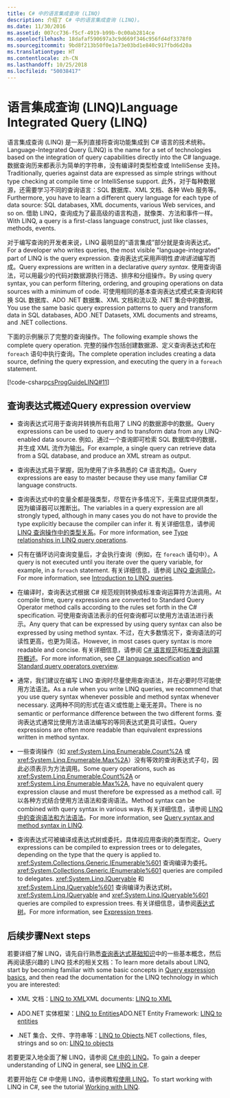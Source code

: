 ```yaml
---
title: C# 中的语言集成查询 (LINQ)
description: 介绍了 C# 中的语言集成查询 (LINQ)。
ms.date: 11/30/2016
ms.assetid: 007cc736-f5cf-4919-b99b-0c00ab2814ce
ms.openlocfilehash: 18dafaf590697a3c9d669f346c956fd4df3378f0
ms.sourcegitcommit: 9bd8f213b50f0e1a73e03bd1e840c917fbd6d20a
ms.translationtype: HT
ms.contentlocale: zh-CN
ms.lasthandoff: 10/25/2018
ms.locfileid: "50038417"
---
```

# <a name="language-integrated-query-linq"></a><span data-ttu-id="4af64-103">语言集成查询 (LINQ)</span><span class="sxs-lookup"><span data-stu-id="4af64-103">Language Integrated Query (LINQ)</span></span>

<span data-ttu-id="4af64-104">语言集成查询 (LINQ) 是一系列直接将查询功能集成到 C# 语言的技术统称。</span><span class="sxs-lookup"><span data-stu-id="4af64-104">Language-Integrated Query (LINQ) is the name for a set of technologies based on the integration of query capabilities directly into the C# language.</span></span> <span data-ttu-id="4af64-105">数据查询历来都表示为简单的字符串，没有编译时类型检查或 IntelliSense 支持。</span><span class="sxs-lookup"><span data-stu-id="4af64-105">Traditionally, queries against data are expressed as simple strings without type checking at compile time or IntelliSense support.</span></span> <span data-ttu-id="4af64-106">此外，对于每种数据源，还需要学习不同的查询语言：SQL 数据库、XML 文档、各种 Web 服务等。</span><span class="sxs-lookup"><span data-stu-id="4af64-106">Furthermore, you have to learn a different query language for each type of data source: SQL databases, XML documents, various Web services, and so on.</span></span> <span data-ttu-id="4af64-107">借助 LINQ，查询成为了最高级的语言构造，就像类、方法和事件一样。</span><span class="sxs-lookup"><span data-stu-id="4af64-107">With LINQ, a query is a first-class language construct, just like classes, methods, events.</span></span>

<span data-ttu-id="4af64-108">对于编写查询的开发者来说，LINQ 最明显的“语言集成”部分就是查询表达式。</span><span class="sxs-lookup"><span data-stu-id="4af64-108">For a developer who writes queries, the most visible "language-integrated" part of LINQ is the query expression.</span></span> <span data-ttu-id="4af64-109">查询表达式采用声明性*查询语法*编写而成。</span><span class="sxs-lookup"><span data-stu-id="4af64-109">Query expressions are written in a declarative *query syntax*.</span></span> <span data-ttu-id="4af64-110">使用查询语法，可以用最少的代码对数据源执行筛选、排序和分组操作。</span><span class="sxs-lookup"><span data-stu-id="4af64-110">By using query syntax, you can perform filtering, ordering, and grouping operations on data sources with a minimum of code.</span></span> <span data-ttu-id="4af64-111">可使用相同的基本查询表达式模式来查询和转换 SQL 数据库、ADO .NET 数据集、XML 文档和流以及 .NET 集合中的数据。</span><span class="sxs-lookup"><span data-stu-id="4af64-111">You use the same basic query expression patterns to query and transform data in SQL databases, ADO .NET Datasets, XML documents and streams, and .NET collections.</span></span>

<span data-ttu-id="4af64-112">下面的示例展示了完整的查询操作。</span><span class="sxs-lookup"><span data-stu-id="4af64-112">The following example shows the complete query operation.</span></span> <span data-ttu-id="4af64-113">完整的操作包括创建数据源、定义查询表达式和在 `foreach` 语句中执行查询。</span><span class="sxs-lookup"><span data-stu-id="4af64-113">The complete operation includes creating a data source, defining the query expression, and executing the query in a `foreach` statement.</span></span>

[!code-csharp[csProgGuideLINQ#11](~/samples/snippets/csharp/concepts/linq/index_1.cs)]

## <a name="query-expression-overview"></a><span data-ttu-id="4af64-114">查询表达式概述</span><span class="sxs-lookup"><span data-stu-id="4af64-114">Query expression overview</span></span>

- <span data-ttu-id="4af64-115">查询表达式可用于查询并转换所有启用了 LINQ 的数据源中的数据。</span><span class="sxs-lookup"><span data-stu-id="4af64-115">Query expressions can be used to query and to transform data from any LINQ-enabled data source.</span></span> <span data-ttu-id="4af64-116">例如，通过一个查询即可检索 SQL 数据库中的数据，并生成 XML 流作为输出。</span><span class="sxs-lookup"><span data-stu-id="4af64-116">For example, a single query can retrieve data from a SQL database, and produce an XML stream as output.</span></span>

- <span data-ttu-id="4af64-117">查询表达式易于掌握，因为使用了许多熟悉的 C# 语言构造。</span><span class="sxs-lookup"><span data-stu-id="4af64-117">Query expressions are easy to master because they use many familiar C# language constructs.</span></span>

- <span data-ttu-id="4af64-118">查询表达式中的变量全都是强类型，尽管在许多情况下，无需显式提供类型，因为编译器可以推断出。</span><span class="sxs-lookup"><span data-stu-id="4af64-118">The variables in a query expression are all strongly typed, although in many cases you do not have to provide the type explicitly because the compiler can infer it.</span></span> <span data-ttu-id="4af64-119">有关详细信息，请参阅 [LINQ 查询操作中的类型关系](../programming-guide/concepts/linq/type-relationships-in-linq-query-operations.md)。</span><span class="sxs-lookup"><span data-stu-id="4af64-119">For more information, see [Type relationships in LINQ query operations](../programming-guide/concepts/linq/type-relationships-in-linq-query-operations.md).</span></span>

- <span data-ttu-id="4af64-120">只有在循环访问查询变量后，才会执行查询（例如，在 `foreach` 语句中）。</span><span class="sxs-lookup"><span data-stu-id="4af64-120">A query is not executed until you iterate over the query variable, for example, in a `foreach` statement.</span></span> <span data-ttu-id="4af64-121">有关详细信息，请参阅 [LINQ 查询简介](../programming-guide/concepts/linq/introduction-to-linq-queries.md)。</span><span class="sxs-lookup"><span data-stu-id="4af64-121">For more information, see [Introduction to LINQ queries](../programming-guide/concepts/linq/introduction-to-linq-queries.md).</span></span>

- <span data-ttu-id="4af64-122">在编译时，查询表达式根据 C# 规范规则转换成标准查询运算符方法调用。</span><span class="sxs-lookup"><span data-stu-id="4af64-122">At compile time, query expressions are converted to Standard Query Operator method calls according to the rules set forth in the C# specification.</span></span> <span data-ttu-id="4af64-123">可使用查询语法表示的任何查询都可以使用方法语法进行表示。</span><span class="sxs-lookup"><span data-stu-id="4af64-123">Any query that can be expressed by using query syntax can also be expressed by using method syntax.</span></span> <span data-ttu-id="4af64-124">不过，在大多数情况下，查询语法的可读性更高，也更为简洁。</span><span class="sxs-lookup"><span data-stu-id="4af64-124">However, in most cases query syntax is more readable and concise.</span></span> <span data-ttu-id="4af64-125">有关详细信息，请参阅 [C# 语言规范](~/_csharplang/spec/expressions.md#query-expressions)和[标准查询运算符概述](../programming-guide/concepts/linq/standard-query-operators-overview.md)。</span><span class="sxs-lookup"><span data-stu-id="4af64-125">For more information, see [C# language specification](~/_csharplang/spec/expressions.md#query-expressions) and [Standard query operators overview](../programming-guide/concepts/linq/standard-query-operators-overview.md).</span></span>

- <span data-ttu-id="4af64-126">通常，我们建议在编写 LINQ 查询时尽量使用查询语法，并在必要时尽可能使用方法语法。</span><span class="sxs-lookup"><span data-stu-id="4af64-126">As a rule when you write LINQ queries, we recommend that you use query syntax whenever possible and method syntax whenever necessary.</span></span> <span data-ttu-id="4af64-127">这两种不同的形式在语义或性能上毫无差异。</span><span class="sxs-lookup"><span data-stu-id="4af64-127">There is no semantic or performance difference between the two different forms.</span></span> <span data-ttu-id="4af64-128">查询表达式通常比使用方法语法编写的等同表达式更具可读性。</span><span class="sxs-lookup"><span data-stu-id="4af64-128">Query expressions are often more readable than equivalent expressions written in method syntax.</span></span>

- <span data-ttu-id="4af64-129">一些查询操作（如 <xref:System.Linq.Enumerable.Count%2A> 或 <xref:System.Linq.Enumerable.Max%2A>）没有等效的查询表达式子句，因此必须表示为方法调用。</span><span class="sxs-lookup"><span data-stu-id="4af64-129">Some query operations, such as <xref:System.Linq.Enumerable.Count%2A> or <xref:System.Linq.Enumerable.Max%2A>, have no equivalent query expression clause and must therefore be expressed as a method call.</span></span> <span data-ttu-id="4af64-130">可以各种方式结合使用方法语法和查询语法。</span><span class="sxs-lookup"><span data-stu-id="4af64-130">Method syntax can be combined with query syntax in various ways.</span></span> <span data-ttu-id="4af64-131">有关详细信息，请参阅 [LINQ 中的查询语法和方法语法](../programming-guide/concepts/linq/query-syntax-and-method-syntax-in-linq.md)。</span><span class="sxs-lookup"><span data-stu-id="4af64-131">For more information, see [Query syntax and method syntax in LINQ](../programming-guide/concepts/linq/query-syntax-and-method-syntax-in-linq.md).</span></span>

- <span data-ttu-id="4af64-132">查询表达式可被编译成表达式树或委托，具体视应用查询的类型而定。</span><span class="sxs-lookup"><span data-stu-id="4af64-132">Query expressions can be compiled to expression trees or to delegates, depending on the type that the query is applied to.</span></span> <span data-ttu-id="4af64-133"><xref:System.Collections.Generic.IEnumerable%601> 查询编译为委托。</span><span class="sxs-lookup"><span data-stu-id="4af64-133"><xref:System.Collections.Generic.IEnumerable%601> queries are compiled to delegates.</span></span> <span data-ttu-id="4af64-134"><xref:System.Linq.IQueryable> 和 <xref:System.Linq.IQueryable%601> 查询编译为表达式树。</span><span class="sxs-lookup"><span data-stu-id="4af64-134"><xref:System.Linq.IQueryable> and <xref:System.Linq.IQueryable%601> queries are compiled to expression trees.</span></span> <span data-ttu-id="4af64-135">有关详细信息，请参阅[表达式树](../expression-trees.md)。</span><span class="sxs-lookup"><span data-stu-id="4af64-135">For more information, see [Expression trees](../expression-trees.md).</span></span>

## <a name="next-steps"></a><span data-ttu-id="4af64-136">后续步骤</span><span class="sxs-lookup"><span data-stu-id="4af64-136">Next steps</span></span>

<span data-ttu-id="4af64-137">若要详细了解 LINQ，请先自行熟悉[查询表达式基础知识](query-expression-basics.md)中的一些基本概念，然后再阅读感兴趣的 LINQ 技术的相关文档：</span><span class="sxs-lookup"><span data-stu-id="4af64-137">To learn more details about LINQ, start by becoming familiar with some basic concepts in [Query expression basics](query-expression-basics.md), and then read the documentation for the LINQ technology in which you are interested:</span></span>

- <span data-ttu-id="4af64-138">XML 文档：[LINQ to XML](../programming-guide/concepts/linq/linq-to-xml.md)</span><span class="sxs-lookup"><span data-stu-id="4af64-138">XML documents: [LINQ to XML](../programming-guide/concepts/linq/linq-to-xml.md)</span></span>

- <span data-ttu-id="4af64-139">ADO.NET 实体框架：[LINQ to Entities](../../framework/data/adonet/ef/language-reference/linq-to-entities.md)</span><span class="sxs-lookup"><span data-stu-id="4af64-139">ADO.NET Entity Framework: [LINQ to entities](../../framework/data/adonet/ef/language-reference/linq-to-entities.md)</span></span>

- <span data-ttu-id="4af64-140">.NET 集合、文件、字符串等：[LINQ to Objects](../programming-guide/concepts/linq/linq-to-objects.md)</span><span class="sxs-lookup"><span data-stu-id="4af64-140">.NET collections, files, strings and so on: [LINQ to objects](../programming-guide/concepts/linq/linq-to-objects.md)</span></span>

<span data-ttu-id="4af64-141">若要更深入地全面了解 LINQ，请参阅 [C# 中的 LINQ](linq-in-csharp.md)。</span><span class="sxs-lookup"><span data-stu-id="4af64-141">To gain a deeper understanding of LINQ in general, see [LINQ in C#](linq-in-csharp.md).</span></span>

<span data-ttu-id="4af64-142">若要开始在 C# 中使用 LINQ，请参阅教程[使用 LINQ](../tutorials/working-with-linq.md)。</span><span class="sxs-lookup"><span data-stu-id="4af64-142">To start working with LINQ in C#, see the tutorial [Working with LINQ](../tutorials/working-with-linq.md).</span></span>